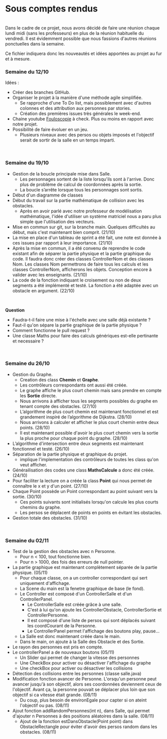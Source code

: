 # Sous comptes rendus

<br/>
Dans le cadre de ce projet, nous avons décidé de faire une réunion chaque lundi midi (sans les professeurs) en plus de la réunion habituelle du vendredi. 
Il est évidemment possible que nous fassions d'autres réunions ponctuelles dans la semaine. 

Ce fichier indiquera donc les nouveautés et idées apportées au projet au fur et à mesure. 
<br/>

### Semaine du 12/10 
Idées : 
- Créer des branches GitHub. 
- Organiser le projet à la manière d'une méthode agile simplifiée. 
  - Se rapproche d'une To Do list, mais possiblement avec d'autres colonnes et des attribution aux personnes par stories. 
  - Création des premières issues très générales le week-end. 
- Chaine youtube <a href="https://www.youtube.com/c/Fouloscopie/videos" target="_blank">Fouloscopie</a> à check. Plus ou moins en rapport avec notre projet. 
- Possibilité de faire évoluer en un jeu. 
  - Plusieurs niveaux avec des persos ou objets imposés et l'objectif serait de sortir de la salle en un temps imparti. 

<br/>

### Semaine du 19/10 
- Gestion de la boucle principale mise dans Salle. 
  - Les personnages sortent de la liste lorsqu'ils sont à l'arrive. Donc plus de problème de calcul de coordonnées après la sortie. 
  - La boucle s’arrête lorsque tous les personnages sont sortis. 
- Début d'un diagramme de classes 
- Début du travail sur la partie mathématique de collision avec les obstacles. 
  - Après en avoir parlé avec notre professeur de modélisation mathématique, l'idée d'utiliser un système matriciel nous a paru plus simple que l'utilisation des vecteurs.
- Mise en commun sur git, sur la branche main. Quelques difficultés au début, mais c'est maintenant bien comprit. (21/10)
- La mise en place d'un tableau de sprint a été fait, une note est donnée à ces issues par rapport à leur importance. (21/10)
- Après la mise en commun, il a été convenu de reprendre le code existant afin de séparer la partie physique et la partie graphique du code. Il faudra donc créer des classes ControllerNom et des classes Nom. Les classes Nom permettrons de faire tous les calculs et les classes ControllerNom, afficherons les objets. Conception encore à valider avec les enseignants. (21/10)
- La code de la fonction indiquant le croisement ou non de deux segments a été implémenté et testé. La fonction a été adaptée avec un obstacle en argument. (22/10) 
<br/>

**Question**
- Faudra-t-il faire une mise à l'échelle avec une salle déjà existante ?
- Faut-il qu'on sépare la partie graphique de la partie physique ?
- Comment fonctionne le pull request ?
- Une classe Maths pour faire des calculs génériques est-elle pertinante et necessaire ? 

<br/>

### Semaine du 26/10
- Gestion du Graphe.
  - Creation des class **Chemin** et **Graphe**.
  - Les contrôleurs correspondants ont aussi été créée.
  - Le graphe affiche le plus court chemin mais sans prendre en compte les **Sortie** directe. 
  - Nous arrivons à afficher tous les segments possibles du graphe en tenant compte des obstacles. (27/10)
  - L’algorithme de plus court chemin est maintenant fonctionnel et est grandement inspiré de l’algorithme de Dijkstra. (28/10) 
  - Nous arrivons à calculer et afficher le plus court chemin entre deux points. (28/10)
  - Il est maintenant possible d'avoir le plus court chemin vers la sortie la plus proche pour chaque point du graphe. (28/10)
- L’algorithme d'intersection entre deux segments est maintenant fonctionnel et testé. (26/10)
- Séparation de la partie physique et graphique du projet. 
  - implique l'implementation des contrôleurs de toutes les class qu'on veut afficher.
- Générailisation des codes une class **MathsCalcule** a donc été créée. (24/10)
- Pour faciliter la lecture on a créée la class **Point** qui nous permet de connaître le x et y d'un point. (27/10)
- Chaque Point possède un Point correspondant au point suivant vers la sortie. (30/10)
  - Ces points suivants sont initialisés lorsqu'on calcule les plus courts chemins du graphe. 
  - Les persos se déplacent de points en points en évitant les obstacles. 
- Gestion totale des obstacles. (31/10)
<br/> 

### Semaine du 02/11
- Test de la gestion des obstacles avec n Personne. 
  - Pour n < 100, tout fonctionne bien. 
  - Pour n > 1000, des fois des erreurs de null pointer. 
- La partie graphique est maintenant complètement séparée de la partie physique. (05/11)
  - Pour chaque classe, on a un controller correspondant qui sert uniquement d'affichage. 
  - La Scene du main est la fenetre graphique de base (le fond). 
  - Le Controller est composé d'un ControllerSalle et d'un ControllerPanel. 
    - Le ControllerSalle est créée grâce à une salle. 
    - C'est à lui qu'on ajoute les ControllerObstacle, ControllerSortie et ControllerPersonne. 
    - Il est composé d'une liste de persos qui sont déplacés suivant les coordCourant de la Personne. 
    - Le ControllerPanel permet l'affichage des boutons play, pause...
  - La Salle est donc maintenant créée dans le main. 
  - Dans le main, on ajoute à la Salle des Obstacle et des Sortie. 
- Le rayon des personnes est pris en compte. 
- Le controllerPanel a de nouveaux boutons (05/11)
  - Un Slider qui permet de changer la vitesse des personnes
  - Une CheckBox pour activer ou désactiver l'affichage du graphe
  - Une checkBox pour activer ou désactiver les collisions
- Détection des collisions entre les personnes (classe salle.java)
- Modification fonction avancer de Personne. L'orsqu'un personne peut avancer jusqu'à son objectif, alors ses coordonnées deviennent ceux de l'objectif. Avant ça, la personne pouvait se déplacer plus loin que son objectif si ca vitesse était grande. (08/11)
  - Du coup, plus besoin de environEgale pour capter si on ateint l'objectif ou pas. (08/11)
- Ajout fonction addRandomPersonnes(int n), dans Salle, qui permet d'ajouter n Personnes à des positions aléatoires dans la salle. (08/11)
  - Ajout de la fonction estDansObstacle(Point point) dans ObstacleRectangle pour éviter d'avoir des persos random dans les obstacles. (08/11)
